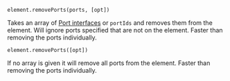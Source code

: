 <pre class="docs-method-signature"><code>element.removePorts(ports, [opt])</code></pre>

Takes an array of [Port interfaces](#portinterface) or `portIds` and removes them from the element. Will ignore ports specified that are not on the element. Faster than removing the ports individually.

<pre class="docs-method-signature"><code>element.removePorts([opt])</code></pre>

If no array is given it will remove all ports from the element. Faster than removing the ports individually.
